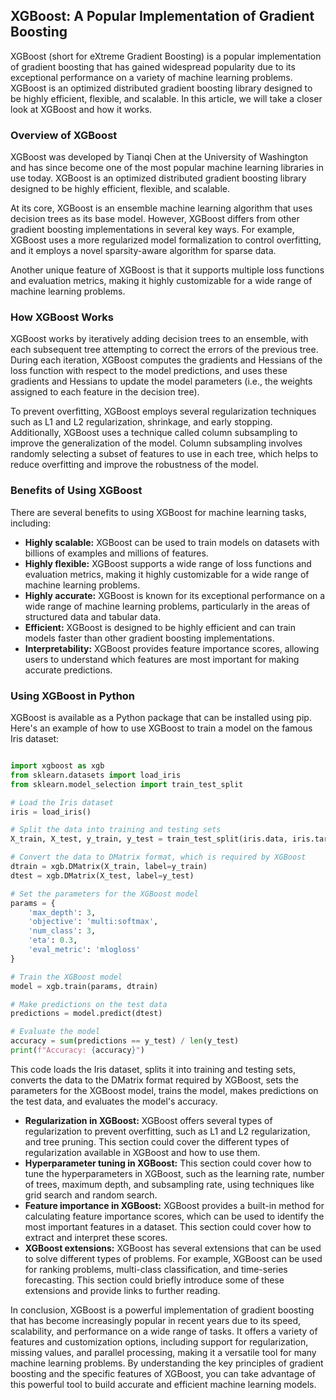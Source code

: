 ## XGBoost: A Popular Implementation of Gradient Boosting
XGBoost (short for eXtreme Gradient Boosting) is a popular implementation of gradient boosting that has gained widespread popularity due to its exceptional performance on a variety of machine learning problems. XGBoost is an optimized distributed gradient boosting library designed to be highly efficient, flexible, and scalable. In this article, we will take a closer look at XGBoost and how it works.

### Overview of XGBoost
XGBoost was developed by Tianqi Chen at the University of Washington and has since become one of the most popular machine learning libraries in use today. XGBoost is an optimized distributed gradient boosting library designed to be highly efficient, flexible, and scalable.

At its core, XGBoost is an ensemble machine learning algorithm that uses decision trees as its base model. However, XGBoost differs from other gradient boosting implementations in several key ways. For example, XGBoost uses a more regularized model formalization to control overfitting, and it employs a novel sparsity-aware algorithm for sparse data.

Another unique feature of XGBoost is that it supports multiple loss functions and evaluation metrics, making it highly customizable for a wide range of machine learning problems.

### How XGBoost Works
XGBoost works by iteratively adding decision trees to an ensemble, with each subsequent tree attempting to correct the errors of the previous tree. During each iteration, XGBoost computes the gradients and Hessians of the loss function with respect to the model predictions, and uses these gradients and Hessians to update the model parameters (i.e., the weights assigned to each feature in the decision tree).

To prevent overfitting, XGBoost employs several regularization techniques such as L1 and L2 regularization, shrinkage, and early stopping. Additionally, XGBoost uses a technique called column subsampling to improve the generalization of the model. Column subsampling involves randomly selecting a subset of features to use in each tree, which helps to reduce overfitting and improve the robustness of the model.

### Benefits of Using XGBoost
There are several benefits to using XGBoost for machine learning tasks, including:

- **Highly scalable:** XGBoost can be used to train models on datasets with billions of examples and millions of features.
- **Highly flexible:** XGBoost supports a wide range of loss functions and evaluation metrics, making it highly customizable for a wide range of machine learning problems.
- **Highly accurate:** XGBoost is known for its exceptional performance on a wide range of machine learning problems, particularly in the areas of structured data and tabular data.
- **Efficient:** XGBoost is designed to be highly efficient and can train models faster than other gradient boosting implementations.
- **Interpretability:** XGBoost provides feature importance scores, allowing users to understand which features are most important for making accurate predictions.

### Using XGBoost in Python
XGBoost is available as a Python package that can be installed using pip. Here's an example of how to use XGBoost to train a model on the famous Iris dataset:

```python 

import xgboost as xgb
from sklearn.datasets import load_iris
from sklearn.model_selection import train_test_split

# Load the Iris dataset
iris = load_iris()

# Split the data into training and testing sets
X_train, X_test, y_train, y_test = train_test_split(iris.data, iris.target, test_size=0.2, random_state=42)

# Convert the data to DMatrix format, which is required by XGBoost
dtrain = xgb.DMatrix(X_train, label=y_train)
dtest = xgb.DMatrix(X_test, label=y_test)

# Set the parameters for the XGBoost model
params = {
    'max_depth': 3,
    'objective': 'multi:softmax',
    'num_class': 3,
    'eta': 0.3,
    'eval_metric': 'mlogloss'
}

# Train the XGBoost model
model = xgb.train(params, dtrain)

# Make predictions on the test data
predictions = model.predict(dtest)

# Evaluate the model
accuracy = sum(predictions == y_test) / len(y_test)
print(f"Accuracy: {accuracy}")
```

This code loads the Iris dataset, splits it into training and testing sets, converts the data to the DMatrix format required by XGBoost, sets the parameters for the XGBoost model, trains the model, makes predictions on the test data, and evaluates the model's accuracy.

- **Regularization in XGBoost:** XGBoost offers several types of regularization to prevent overfitting, such as L1 and L2 regularization, and tree pruning. This section could cover the different types of regularization available in XGBoost and how to use them.
- **Hyperparameter tuning in XGBoost:** This section could cover how to tune the hyperparameters in XGBoost, such as the learning rate, number of trees, maximum depth, and subsampling rate, using techniques like grid search and random search.
- **Feature importance in XGBoost:** XGBoost provides a built-in method for calculating feature importance scores, which can be used to identify the most important features in a dataset. This section could cover how to extract and interpret these scores.
- **XGBoost extensions:** XGBoost has several extensions that can be used to solve different types of problems. For example, XGBoost can be used for ranking problems, multi-class classification, and time-series forecasting. This section could briefly introduce some of these extensions and provide links to further reading.

In conclusion, XGBoost is a powerful implementation of gradient boosting that has become increasingly popular in recent years due to its speed, scalability, and performance on a wide range of tasks. It offers a variety of features and customization options, including support for regularization, missing values, and parallel processing, making it a versatile tool for many machine learning problems. By understanding the key principles of gradient boosting and the specific features of XGBoost, you can take advantage of this powerful tool to build accurate and efficient machine learning models.